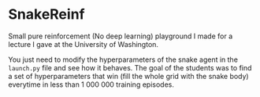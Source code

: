 # SnakeReinf

Small pure reinforcement (No deep learning) playground I made for a lecture I gave at the University of Washington.

You just need to modify the hyperparameters of the snake agent in the ```launch.py``` file and see how it behaves.
The goal of the students was to find a set of hyperparameters that win (fill the whole grid with the snake body) everytime in less than 1 000 000 training episodes.
